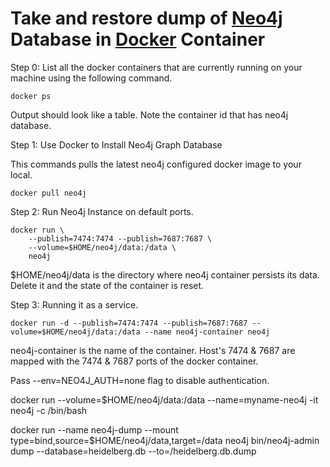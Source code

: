 # Take and restore dump of [Neo4j](https://neo4j.com/) Database in [Docker](https://docker.com) Container

Step 0: List all the docker containers that are currently running on your machine using the following command.

```closure
docker ps
```

Output should look like a table. Note the container id that has neo4j database.

Step 1: Use Docker to Install Neo4j Graph Database

This commands pulls the latest neo4j configured docker image to your local.

```closure
docker pull neo4j
```

Step 2: Run Neo4j Instance on default ports.

```closure
docker run \
    --publish=7474:7474 --publish=7687:7687 \
    --volume=$HOME/neo4j/data:/data \
    neo4j
```

$HOME/neo4j/data is the directory where neo4j container persists its data. Delete it and the state of the container is reset.

Step 3: Running it as a service.

```closure
docker run -d --publish=7474:7474 --publish=7687:7687 --volume=$HOME/neo4j/data:/data --name neo4j-container neo4j
```

neo4j-container is the name of the container. Host's 7474 & 7687 are mapped with the 7474 & 7687 ports of the docker container.

Pass --env=NEO4J_AUTH=none flag to disable authentication.

docker run --volume=$HOME/neo4j/data:/data --name=myname-neo4j -it neo4j -c /bin/bash

docker run --name neo4j-dump --mount type=bind,source=$HOME/neo4j/data,target=/data neo4j bin/neo4j-admin dump --database=heidelberg.db --to=/heidelberg.db.dump
